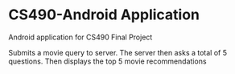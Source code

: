 CS490-Android Application
=========================

Android application for CS490 Final Project

Submits a movie query to server. The server then asks a total of 5 questions. Then displays the top 5 movie recommendations 
